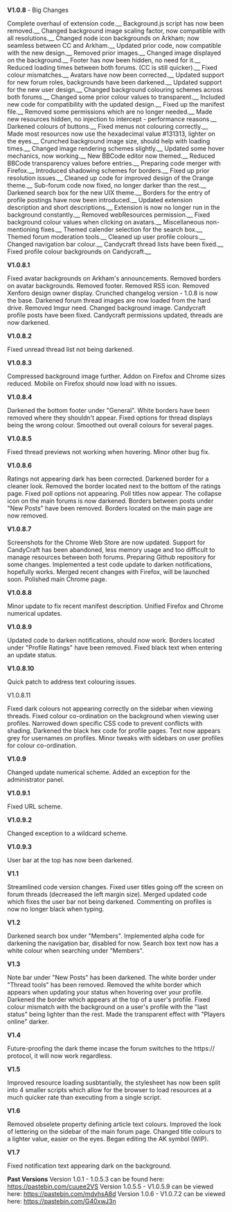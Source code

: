   **V1.0.8** - Big Changes

Complete overhaul of extension code.__
Background.js script has now been removed.__
Changed background image scaling factor, now compatible with all resolutions.__
Changed node icon backgrounds on Arkham; now seamless between CC and Arkham.__
Updated prior code, now compatible with the new design.__
Removed prior images.__
Changed image displayed on the background.__
Footer has now been hidden, no need for it.__
Reduced loading times between both forums. (CC is still quicker).__
Fixed colour mismatches.__
Avatars have now been corrected.__
Updated support for new forum roles, backgrounds have been darkened.__
Updated support for the new user design.__
Changed background colouring schemes across both forums.__
Changed some prior colour values to transparent.__
Included new code for compatibility with the updated design.__
Fixed up the manifest file.__
Removed some permissions which are no longer needed.__
Made new resources hidden, no injection to intercept - performance reasons.__
Darkened colours of buttons.__
Fixed menus not colouring correctly.__
Made most resources now use the hexadecimal value #131313, lighter on the eyes.__
Crunched background image size, should help with loading times.__
Changed image rendering schemes slightly.__
Updated some hover mechanics, now working.__
New BBCode editor now themed.__
Reduced BBCode transparency values before entries.__
Preparing code merger with Firefox.__
Introduced shadowing schemes for borders.__
Fixed up prior resolution issues.__
Cleaned up code for improved design of the Orange theme.__
Sub-forum code now fixed, no longer darker than the rest.__
Darkened search box for the new UIX theme.__
Borders for the entry of profile postings have now been introduced.__
Updated extension description and short descriptions.__
Extension is now no longer run in the background constantly.__
Removed webResources permission.__
Fixed background colour values when clicking on avatars.__
Miscellaneous non-mentioning fixes.__
Themed calender selection for the search box.__
Themed forum moderation tools.__
Cleaned up user profile colours.__
Changed navigation bar colour.__
Candycraft thread lists have been fixed.__
Fixed profile colour backgrounds on Candycraft.__

**V1.0.8.1**

Fixed avatar backgrounds on Arkham's announcements.
Removed borders on avatar backgrounds.
Removed footer.
Removed RSS icon.
Removed Xenforo design owner display.
Crunched changelog version - 1.0.8 is now the base.
Darkened forum thread images are now loaded from the hard drive.
Removed Imgur need.
Changed background image.
Candycraft profile posts have been fixed.
Candycraft permissions updated, threads are now darkened.

**V1.0.8.2**

Fixed unread thread list not being darkened.

**V1.0.8.3**

Compressed background image further.
Addon on Firefox and Chrome sizes reduced.
Mobile on Firefox should now load with no issues.

**V1.0.8.4**

Darkened the bottom footer under "General".
White borders have been removed where they shouldn't appear.
Fixed options for thread displays being the wrong colour.
Smoothed out overall colours for several pages.

**V1.0.8.5**

Fixed thread previews not working when hovering.
Minor other bug fix.

**V1.0.8.6**

Ratings not appearing dark has been corrected.
Darkened border for a cleaner look.
Removed the border located next to the bottom of the ratings page.
Fixed poll options not appearing.
Poll titles now appear.
The collapse icon on the main forums is now darkened.
Borders between posts under "New Posts" have been removed.
Borders located on the main page are now removed.

**V1.0.8.7**

Screenshots for the Chrome Web Store are now updated.
Support for CandyCraft has been abandoned, less memory usage and too difficult to manage resources between both forums.
Preparing Github repository for some changes.
Implemented a test code update to darken notifications, hopefully works.
Merged recent changes with Firefox, will be launched soon.
Polished main Chrome page.

**V1.0.8.8**

Minor update to fix recent manifest description.
Unified Firefox and Chrome numerical updates.

**V1.0.8.9**

Updated code to darken notifications, should now work.
Borders located under "Profile Ratings" have been removed.
Fixed black text when entering an update status.

**V1.0.8.10**

Quick patch to address text colouring issues.

V1.0.8.11

Fixed dark colours not appearing correctly on the sidebar when viewing threads.
Fixed colour co-ordination on the background when viewing user profiles.
Narrowed down specific CSS code to prevent conflicts with shading.
Darkened the black hex code for profile pages.
Text now appears grey for usernames on profiles.
Minor tweaks with sidebars on user profiles for colour co-ordination.

**V1.0.9**

Changed update numerical scheme.
Added an exception for the administrator panel.

**V1.0.9.1**

Fixed URL scheme.

**V1.0.9.2**

Changed exception to a wildcard scheme.

**V1.0.9.3**

User bar at the top has now been darkened.

**V1.1**

Streamlined code version changes.
Fixed user titles going off the screen on forum threads (decreased the left margin size).
Merged updated code which fixes the user bar not being darkened.
Commenting on profiles is now no longer black when typing.

**V1.2**

Darkened search box under "Members".
Implemented alpha code for darkening the navigation bar, disabled for now.
Search box text now has a white colour when searching under "Members".

**V1.3**

Note bar under "New Posts" has been darkened.
The white border under "Thread tools" has been removed.
Removed the white border which appears when updating your status when hovering over your profile.
Darkened the border which appears at the top of a user's profile.
Fixed colour mismatch with the background on a user's profile with the "last status" being lighter than the rest.
Made the transparent effect with "Players online" darker.

**V1.4**

Future-proofing the dark theme incase the forum switches to the https:// protocol, it will now work regardless.

**V1.5**

Improved resource loading susbtantially, the stylesheet has now been split into 4 smaller scripts which allow for the browser to load resources at a much quicker rate than executing from a single script.

**V1.6**

Removed obselete property defining article text colours.
Improved the look of lettering on the sidebar of the main forum page.
Changed title colours to a lighter value, easier on the eyes.
Began editing the AK symbol (WIP).

**V1.7**

Fixed notification text appearing dark on the background.


**Past Versions**
Version 1.0.1 - 1.0.5.3 can be found here: https://pastebin.com/cuuee2VS
Version 1.0.5.5 - V1.0.5.9 can be viewed here: https://pastebin.com/mdvhsA8d
Version 1.0.6 - V1.0.7.2 can be viewed here: https://pastebin.com/G40xwJ3n

